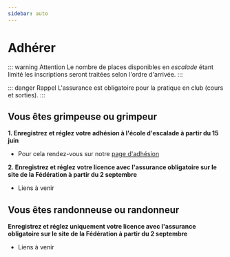 ```yaml
---
sidebar: auto
---
```


# Adhérer

::: warning Attention
Le nombre de places disponibles en *escalade* étant limité les inscriptions seront traitées selon l'ordre d'arrivée.
:::

::: danger Rappel
L'assurance est obligatoire pour la pratique en club (cours et sorties).
:::

## Vous êtes grimpeuse ou grimpeur

**1. Enregistrez et réglez votre adhésion à l'école d'escalade à partir du 15 juin**

 * Pour cela rendez-vous sur notre [page d'adhésion](https://www.helloasso.com/associations/club-nature-aventure/adhesions/ecole-d-escalade-2019)
<!--iframe id="haWidget" allowtransparency="true" src="https://www.helloasso.com/associations/club-nature-aventure/adhesions/ecole-d-escalade/widget-vignette-horizontale" style="width:800px;height:400px;border:none;"></iframe>
<div style="width:100%;text-align:center;">Propulsé par <a href="https://www.helloasso.com" rel="nofollow">HelloAsso</a></div-->

**2. Enregistrez et réglez votre licence avec l'assurance obligatoire sur le site de la Fédération à partir du 2 septembre**
 * Liens à venir

<!--pre>
  * Vous étiez licencié l'an dernier ? Vous pouvez renouveler votre licence [ici](https://extranet-clubalpin.com/renouveler/)
  * Vous êtes nouveau ? Alors rendez-vous [ici](https://extranet-clubalpin.com/app/webeff/we_crv2_step01.php?IDCLUB=1141&Hchk=D94fh5Ugroz23RJdSDG5gs45SU55bL).
</pre-->

## Vous êtes randonneuse ou randonneur

**Enregistrez et réglez uniquement votre licence avec l'assurance obligatoire sur le site de la Fédération à partir du 2 septembre**
 * Liens à venir

<!--pre>
  * Vous étiez licencié l'an dernier ? Vous pouvez renouveler votre licence [ici](https://extranet-clubalpin.com/renouveler/).
  * Vous êtes nouveau ? Alors rendez-vous [ici](https://extranet-clubalpin.com/app/webeff/we_crv2_step01.php?IDCLUB=1141&Hchk=D94fh5Ugroz23RJdSDG5gs45SU55bL).
</pre-->
